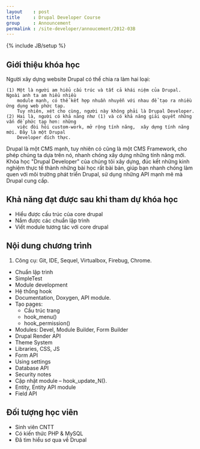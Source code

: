 ```yaml
---
layout    : post
title     : Drupal Developer Course
group     : Announcement
permalink : /site-developer/annoucement/2012-03B
---
```

{% include JB/setup %}

## Giới thiệu khóa học

Người xây dựng website Drupal có thể chia ra làm hai loại:

    (1) Một là người am hiểu cấu trúc và tất cả khái niệm của Drupal. Ngoài anh ta am hiểu nhiều 
        module mạnh, có thể kết hợp nhuần nhuyễn với nhau để tạo ra nhiều ứng dụng web phức tạp.
        Tuy nhiên, xét cho cùng, người này không phải là Drupal Developer.
    (2) Hai là, người có khả năng như (1) và có khả năng giải quyết những vấn đề phức tạp hơn: những
        việc đòi hỏi custom-work, mở rộng tính năng,  xây dựng tính năng mới. Đây là một Drupal
        Developer đích thực.
        
Drupal là một CMS mạnh, tuy nhiên có cũng là một CMS Framework, cho phép chúng ta dựa trên nó, nhanh
chóng xây dựng những tính năng mới. Khóa học "Drupal Developer" của chúng tôi xây dựng, đúc kết những
kinh nghiệm thực tế thành những bài học rất bài bản, giúp bạn nhanh chóng làm quen với môi trường 
phát triển Drupal, sử dụng những API mạnh mẽ mà Drupal cung cấp.

## Khả năng đạt được sau khi tham dự khóa học

* Hiểu được cấu trúc của core drupal
* Nắm được các chuẩn lập trình
* Viết module tương tác với core drupal

## Nội dung chương trình

1. Công cụ: Git, IDE, Sequel, Virtualbox, Firebug, Chrome.
* Chuẩn lập trình
* SimpleTest
* Module development
* Hệ thống hook
* Documentation, Doxygen, API module.
* Tạo pages:
    * Cấu trúc trang
    * hook_menu()
    * hook_permission()
* Modules: Devel, Module Builder, Form Builder
* Drupal Render API
* Theme System
* Libraries, CSS, JS
* Form API
* Using settings
* Database API
* Security notes
* Cập nhật module – hook_update_N().
* Entity, Entity API module
* Field API

## Đối tượng học viên

* Sinh viên CNTT
* Có kiến thức PHP & MySQL
* Đã tìm hiểu sơ qua về Drupal
